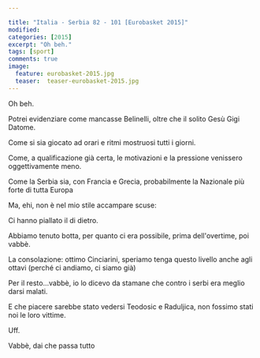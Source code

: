 ```yaml
---

title: "Italia - Serbia 82 - 101 [Eurobasket 2015]"
modified:
categories: [2015]
excerpt: "Oh beh."
tags: [sport]
comments: true
image: 
  feature: eurobasket-2015.jpg
  teaser:  teaser-eurobasket-2015.jpg
---
```

Oh beh.

Potrei evidenziare come mancasse Belinelli, oltre che il solito Gesù  Gigi Datome.

Come si sia giocato ad orari e ritmi mostruosi tutti i giorni.

Come, a qualificazione già certa, le motivazioni e la pressione venissero oggettivamente meno.

Come la Serbia sia, con Francia e Grecia, probabilmente la Nazionale più forte di tutta Europa

Ma, ehi, non è nel mio stile accampare scuse:

Ci hanno piallato il di dietro.

Abbiamo tenuto botta, per quanto ci era possibile, prima dell'overtime, poi vabbè.

La consolazione: ottimo Cinciarini, speriamo tenga questo livello anche agli ottavi (perché ci andiamo, ci siamo già)

Per il resto...vabbè, io lo dicevo da stamane che contro i serbi era meglio darsi malati.

E che piacere sarebbe stato vedersi Teodosic e Raduljica, non fossimo stati noi le loro vittime.

Uff.

Vabbè, dai che passa tutto